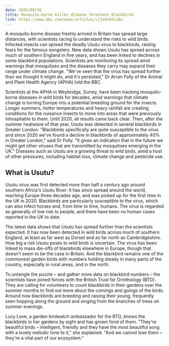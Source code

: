 ```yaml
---
date: 2025/09/26
title: Mosquito-borne killer disease threatens blackbirds
link: https://www.bbc.com/news/articles/cj3x6v05ly6o
---
```


A mosquito-borne disease freshly arrived in Britain has spread large distances, with scientists racing to understand the risks to wild birds. Infected insects can spread the deadly Usutu virus to blackbirds, raising fears for the famous songsters. New data shows Usutu has spread across much of southern England in five years, and has been linked to declines in some blackbird populations. Scientists are monitoring its spread amid warnings that mosquitoes and the diseases they carry may expand their range under climate change. "We've seen that the virus has spread further than we thought it might do, and it's persisted," Dr Arran Folly of the Animal and Plant Health Agency (APHA) told the BBC.

Scientists at the APHA in Weybridge, Surrey, have been tracking mosquito-borne diseases in wild birds for decades, amid warnings that climate change is turning Europe into a potential breeding ground for the insects. Longer summers, hotter temperatures and heavy rainfall are creating conditions for the nuisance insects to move into areas that were previously inhospitable to them. Until 2020, all results came back clear. Then, after the summer heatwave of that year, Usutu was detected in several blackbirds in Greater London. "Blackbirds specifically are quite susceptible to the virus and since 2020 we've found a decline in blackbirds of approximately 40% in Greater London," said Dr Folly. "It gives an indication that in the future we might get other viruses that are transmitted by mosquitoes emerging in the UK." Diseases such as Usutu are a growing threat to wild birds, amid a host of other pressures, including habitat loss, climate change and pesticide use.

## What is Usutu?
Usutu virus was first detected more than half a century ago around southern Africa's Usutu River. It has since spread around the world, reaching Europe three decades ago, and was picked up for the first time in the UK in 2020. Blackbirds are particularly susceptible to the virus, which can also infect horses and, from time to time, humans. The virus is regarded as generally of low risk to people, and there have been no human cases reported in the UK to date.

The latest data shows that Usutu has spread further than the scientists expected. It has now been detected in wild birds across much of southern England, at least as far west as Dorset and as far north as Cambridgeshire. How big a risk Usutu poses to wild birds is uncertain. The virus has been linked to mass die-offs of blackbirds elsewhere in Europe, though that doesn't seem to be the case in Britain. And the blackbird remains one of the commonest garden birds with numbers holding steady in many parts of the country, especially in rural areas, and in the north.

To untangle the puzzle – and gather more data on blackbird numbers – the scientists have joined forces with the British Trust for Ornithology (BTO). They are calling for volunteers to count blackbirds in their gardens over the summer months to find out more about the comings and goings of the birds. Around now blackbirds are breeding and raising their young, frequently seen hopping along the ground and singing from the branches of trees on summer evenings.

Lucy Love, a garden birdwatch ambassador for the BTO, knows the blackbirds in her gardens by sight and has grown fond of them. "They're beautiful birds – intelligent, friendly and they have the most beautiful song with a lovely melodic tone to it," she explained. "And we cannot lose them – they're a vital part of our ecosystem."
